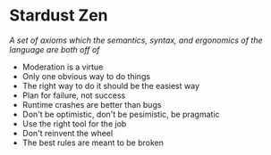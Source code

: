 # Stardust Zen

*A set of axioms which the semantics, syntax, and ergonomics of the language are both off of*

- Moderation is a virtue
- Only one obvious way to do things
- The right way to do it should be the easiest way
- Plan for failure, not success
- Runtime crashes are better than bugs
- Don't be optimistic, don't be pesimistic, be pragmatic
- Use the right tool for the job
- Don't reinvent the wheel
- The best rules are meant to be broken

